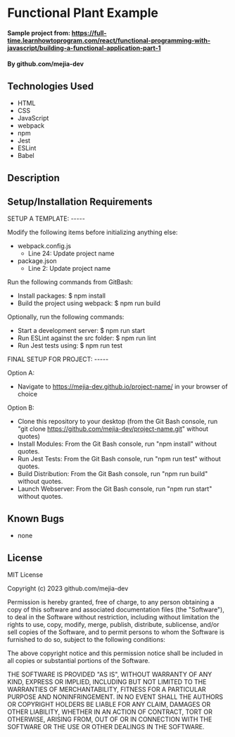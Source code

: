 # Functional Plant Example

#### Sample project from: https://full-time.learnhowtoprogram.com/react/functional-programming-with-javascript/building-a-functional-application-part-1

#### By github.com/mejia-dev

## Technologies Used

* HTML
* CSS
* JavaScript
* webpack
* npm
* Jest
* ESLint
* Babel

## Description

## Setup/Installation Requirements

SETUP A TEMPLATE: -----

Modify the following items before initializing anything else:
* webpack.config.js
  * Line 24: Update project name
* package.json
  * Line 2: Update project name

Run the following commands from GitBash:
* Install packages: $ npm install
* Build the project using webpack: $ npm run build

Optionally, run the following commands:
* Start a development server: $ npm run start
* Run ESLint against the src folder: $ npm run lint
* Run Jest tests using: $ npm run test


FINAL SETUP FOR PROJECT: -----

Option A:
* Navigate to https://mejia-dev.github.io/project-name/ in your browser of choice

Option B:
* Clone this repository to your desktop (from the Git Bash console, run "git clone https://github.com/mejia-dev/project-name.git" without quotes)
* Install Modules: From the Git Bash console, run "npm install" without quotes.
* Run Jest Tests: From the Git Bash console, run "npm run test" without quotes.
* Build Distribution: From the Git Bash console, run "npm run build" without quotes.
* Launch Webserver: From the Git Bash console, run "npm run start" without quotes.


## Known Bugs

* none

## License

MIT License

Copyright (c) 2023 github.com/mejia-dev

Permission is hereby granted, free of charge, to any person obtaining a copy
of this software and associated documentation files (the "Software"), to deal
in the Software without restriction, including without limitation the rights
to use, copy, modify, merge, publish, distribute, sublicense, and/or sell
copies of the Software, and to permit persons to whom the Software is
furnished to do so, subject to the following conditions:

The above copyright notice and this permission notice shall be included in all
copies or substantial portions of the Software.

THE SOFTWARE IS PROVIDED "AS IS", WITHOUT WARRANTY OF ANY KIND, EXPRESS OR
IMPLIED, INCLUDING BUT NOT LIMITED TO THE WARRANTIES OF MERCHANTABILITY,
FITNESS FOR A PARTICULAR PURPOSE AND NONINFRINGEMENT. IN NO EVENT SHALL THE
AUTHORS OR COPYRIGHT HOLDERS BE LIABLE FOR ANY CLAIM, DAMAGES OR OTHER
LIABILITY, WHETHER IN AN ACTION OF CONTRACT, TORT OR OTHERWISE, ARISING FROM,
OUT OF OR IN CONNECTION WITH THE SOFTWARE OR THE USE OR OTHER DEALINGS IN THE
SOFTWARE.